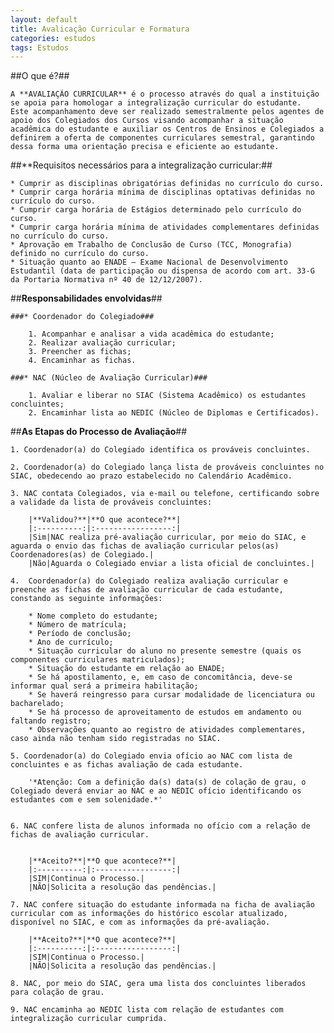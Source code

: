 ```yaml
---
layout: default
title: Avalicação Curricular e Formatura
categories: estudos
tags: Estudos
---
```


##O que é?##

	A **AVALIAÇÃO CURRICULAR** é o processo através do qual a instituição se apoia para homologar a integralização curricular do estudante.  Este acompanhamento deve ser realizado semestralmente pelos agentes de apoio dos Colegiados dos Cursos visando acompanhar a situação acadêmica do estudante e auxiliar os Centros de Ensinos e Colegiados a definirem a oferta de componentes curriculares semestral, garantindo dessa forma uma orientação precisa e eficiente ao estudante.

##**Requisitos necessários para a integralização curricular:##

	* Cumprir as disciplinas obrigatórias definidas no currículo do curso.
	* Cumprir carga horária mínima de disciplinas optativas definidas no currículo do curso.
	* Cumprir carga horária de Estágios determinado pelo currículo do curso.
	* Cumprir carga horária mínima de atividades complementares definidas no currículo do curso.
	* Aprovação em Trabalho de Conclusão de Curso (TCC, Monografia) definido no currículo do curso.
	* Situação quanto ao ENADE – Exame Nacional de Desenvolvimento Estudantil (data de participação ou dispensa de acordo com art. 33-G da Portaria Normativa nº 40 de 12/12/2007).

##**Responsabilidades envolvidas**##

	###* Coordenador do Colegiado###

		1. Acompanhar e analisar a vida acadêmica do estudante;
		2. Realizar avaliação curricular;
		3. Preencher as fichas;
		4. Encaminhar as fichas.

	###* NAC (Núcleo de Avaliação Curricular)###

		1. Avaliar e liberar no SIAC (Sistema Acadêmico) os estudantes concluintes;
		2. Encaminhar lista ao NEDIC (Núcleo de Diplomas e Certificados).

##**As Etapas do Processo de Avaliação**##

	1. Coordenador(a) do Colegiado identifica os prováveis concluintes.

	2. Coordenador(a) do Colegiado lança lista de prováveis concluintes no SIAC, obedecendo ao prazo estabelecido no Calendário Acadêmico.

	3. NAC contata Colegiados, via e-mail ou telefone, certificando sobre a validade da lista de prováveis concluintes:

		|**Validou?**|**O que acontece?**|
		|:----------:|:-----------------:|
		|Sim|NAC realiza pré-avaliação curricular, por meio do SIAC, e aguarda o envio das fichas de avaliação curricular pelos(as) Coordenadores(as) de Colegiado.|
		|Não|Aguarda o Colegiado enviar a lista oficial de concluintes.|

	4.  Coordenador(a) do Colegiado realiza avaliação curricular e preenche as fichas de avaliação curricular de cada estudante, constando as seguinte informações:

		* Nome completo do estudante;
		* Número de matrícula;
		* Período de conclusão;
		* Ano de currículo;
		* Situação curricular do aluno no presente semestre (quais os componentes curriculares matriculados);
		* Situação do estudante em relação ao ENADE;
		* Se há apostilamento, e, em caso de concomitância, deve-se informar qual será a primeira habilitação;
		* Se haverá reingresso para cursar modalidade de licenciatura ou bacharelado;
		* Se há processo de aproveitamento de estudos em andamento ou faltando registro;
		* Observações quanto ao registro de atividades complementares, caso ainda não tenham sido registradas no SIAC.

	5. Coordenador(a) do Colegiado envia ofício ao NAC com lista de concluintes e as fichas avaliação de cada estudante.

		'*Atenção: Com a definição da(s) data(s) de colação de grau, o Colegiado deverá enviar ao NAC e ao NEDIC ofício identificando os estudantes com e sem solenidade.*'


	6. NAC confere lista de alunos informada no ofício com a relação de fichas de avaliação curricular.


		|**Aceito?**|**O que acontece?**|
		|:----------:|:-----------------:|
		|SIM|Continua o Processo.|
		|NÃO|Solicita a resolução das pendências.|

	7. NAC confere situação do estudante informada na ficha de avaliação curricular com as informações do histórico escolar atualizado, disponível no SIAC, e com as informações da pré-avaliação.

		|**Aceito?**|**O que acontece?**|
		|:----------:|:-----------------:|
  		|SIM|Continua o Processo.|
  		|NÃO|Solicita a resolução das pendências.|

	8. NAC, por meio do SIAC, gera uma lista dos concluintes liberados para colação de grau.

	9. NAC encaminha ao NEDIC lista com relação de estudantes com integralização curricular cumprida.
